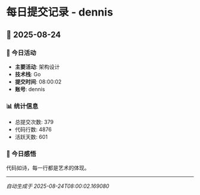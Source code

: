 # 每日提交记录 - dennis

## 📅 2025-08-24

### 🎯 今日活动
- **主要活动**: 架构设计
- **技术栈**: Go
- **提交时间**: 08:00:02
- **账号**: dennis

### 📊 统计信息
- 总提交次数: 379
- 代码行数: 4876
- 活跃天数: 601

### 💭 今日感悟
代码如诗，每一行都是艺术的体现。

---
*自动生成于 2025-08-24T08:00:02.169080*
